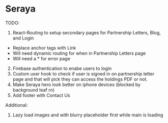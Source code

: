 # Seraya

TODO:

1. React-Routing to setup secondary pages for Partnership Letters, Blog, and Login

- Replace anchor tags with Link
- Will need dynamic routing for when in Partnership Letters page
- Will need a \* for error page

2. Firebase authentication to enabe users to login
3. Custom user hook to check if user is signed in on partnership letter page and that will pick they can access the holdings PDF or not.
4. Make Seraya hero look better on iphone devices (blocked by background leaf rn)
5. Add footer with Contact Us

Additional:

1. Lazy load images and with blurry placeholder first while main is loading
